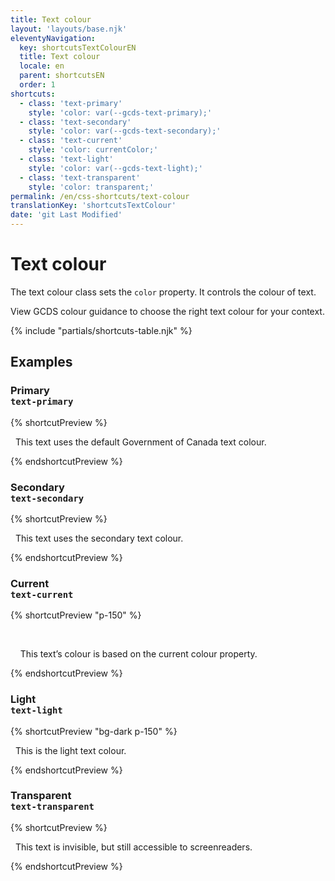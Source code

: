 ```yaml
---
title: Text colour
layout: 'layouts/base.njk'
eleventyNavigation:
  key: shortcutsTextColourEN
  title: Text colour
  locale: en
  parent: shortcutsEN
  order: 1
shortcuts:
  - class: 'text-primary'
    style: 'color: var(--gcds-text-primary);'
  - class: 'text-secondary'
    style: 'color: var(--gcds-text-secondary);'
  - class: 'text-current'
    style: 'color: currentColor;'
  - class: 'text-light'
    style: 'color: var(--gcds-text-light);'
  - class: 'text-transparent'
    style: 'color: transparent;'
permalink: /en/css-shortcuts/text-colour
translationKey: 'shortcutsTextColour'
date: 'git Last Modified'
---
```


# Text colour

The text colour class sets the `color` property. It controls the colour of text.

<gcds-notice type="warning" notice-title-tag="h2" notice-title="Use with caution">
  <gcds-text><gcds-link href="{{ links.colourText }}">View GCDS colour guidance</gcds-link> to choose the right text colour for your context.</gcds-text>
</gcds-notice>

{% include "partials/shortcuts-table.njk" %}

## Examples

### Primary<br/>`text-primary`

{% shortcutPreview %}

<p class="text-primary">
  This text uses the default Government of Canada text colour.
</p>
{% endshortcutPreview %}

### Secondary<br/>`text-secondary`

{% shortcutPreview %}

<p class="text-secondary">
  This text uses the secondary text colour.
</p>
{% endshortcutPreview %}

### Current<br/>`text-current`

{% shortcutPreview "p-150" %}

<div class="bg-primary text-light">
  <p class="text-current">
    This text’s colour is based on the current colour property.
  </p>
</div>
{% endshortcutPreview %}

### Light<br/>`text-light`

{% shortcutPreview "bg-dark p-150" %}

<p class="text-light">
  This is the light text colour.
</p>
{% endshortcutPreview %}

### Transparent<br/>`text-transparent`

{% shortcutPreview %}

<p class="text-transparent">
  This text is invisible, but still accessible to screenreaders.
</p>
{% endshortcutPreview %}

